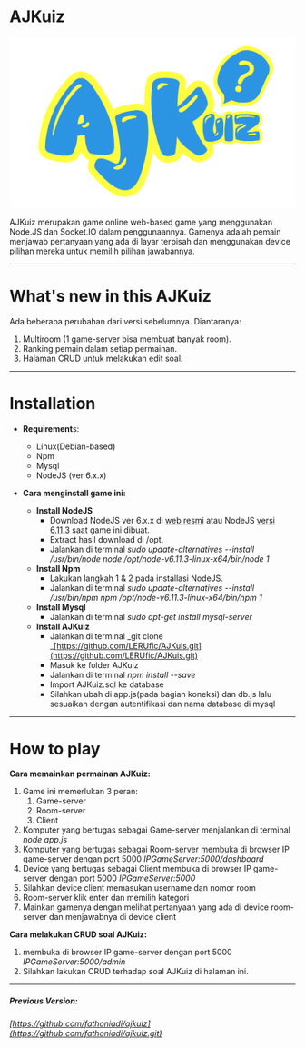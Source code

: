 # AJKuiz

![](/public/images/ajkuiz.png)

AJKuiz merupakan game online web-based game yang menggunakan Node.JS dan Socket.IO dalam penggunaannya. Gamenya adalah pemain menjawab pertanyaan yang ada di layar terpisah dan menggunakan device pilihan mereka untuk memilih pilihan jawabannya.

---

# What's new in this AJKuiz

Ada beberapa perubahan dari versi sebelumnya. Diantaranya:

1. Multiroom \(1 game-server bisa membuat banyak room\).
2. Ranking pemain dalam setiap permainan.
3. Halaman CRUD untuk melakukan edit soal.

---

# Installation

* **Requirement**s:

  * Linux\(Debian-based\)
  * Npm
  * Mysql
  * NodeJS \(ver 6.x.x\)

* **Cara menginstall game ini:**

  * **Install NodeJS**
    * Download NodeJS ver 6.x.x di [web resmi](https://nodejs.org/en/download/ "Download NodeJS") atau NodeJS [versi 6.11.3](https://intip.in/nodejs6113 "Download NodeJS v6.11.3") saat game ini dibuat.
    * Extract hasil download di /opt.
    * Jalankan di terminal _sudo update-alternatives --install /usr/bin/node node /opt/node-v6.11.3-linux-x64/bin/node 1_
  * **Install Npm**
    * Lakukan langkah 1 & 2 pada installasi NodeJS.
    * Jalankan di terminal _sudo update-alternatives --install /usr/bin/npm npm /opt/node-v6.11.3-linux-x64/bin/npm 1_
  * **Install Mysql**
    * Jalankan di terminal _sudo apt-get install mysql-server_
  * **Install AJKuiz**
    * Jalankan di terminal _git clone _[https://github.com/LERUfic/AJKuis.git](https://github.com/LERUfic/AJKuis.git)
    * Masuk ke folder AJKuiz
    * Jalankan di terminal _npm install --save_
    * Import AJKuiz.sql ke database
    * Silahkan ubah di app.js\(pada bagian koneksi\) dan db.js lalu sesuaikan dengan autentifikasi dan nama database di mysql

---

# How to play

**Cara memainkan permainan AJKuiz:**

1. Game ini memerlukan 3 peran:
   1. Game-server
   2. Room-server
   3. Client
2. Komputer yang bertugas sebagai Game-server menjalankan di terminal _node app.js_
3. Komputer yang bertugas sebagai Room-server membuka di browser IP game-server dengan port 5000 _IPGameServer:5000/dashboard_
4. Device yang bertugas sebagai Client membuka di browser IP game-server dengan port 5000 _IPGameServer:5000_
5. Silahkan device client memasukan username dan nomor room
6. Room-server klik enter dan memilih kategori
7. Mainkan gamenya dengan melihat pertanyaan yang ada di device room-server dan menjawabnya di device client

**Cara melakukan CRUD soal AJKuiz:**

1. membuka di browser IP game-server dengan port 5000 _IPGameServer:5000/admin_
2. Silahkan lakukan CRUD terhadap soal AJKuiz di halaman ini.

---

##### Previous Version:

###### [https://github.com/fathoniadi/ajkuiz](https://github.com/fathoniadi/ajkuiz.git)
